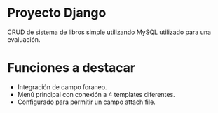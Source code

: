 # Proyecto Django
CRUD de sistema de libros simple utilizando MySQL utilizado para una evaluación.

# Funciones a destacar
- Integración de campo foraneo.
- Menú principal con conexión a 4 templates diferentes.
- Configurado para permitir un campo attach file.
